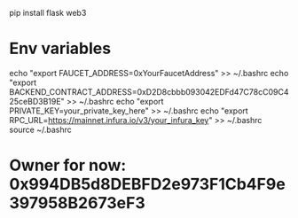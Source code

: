 pip install flask web3

# Env variables
echo "export FAUCET_ADDRESS=0xYourFaucetAddress" >> ~/.bashrc
echo "export BACKEND_CONTRACT_ADDRESS=0xD2D8cbbb093042EDFd47C78cC09C425ceBD3B19E" >> ~/.bashrc
echo "export PRIVATE_KEY=your_private_key_here" >> ~/.bashrc
echo "export RPC_URL=https://mainnet.infura.io/v3/your_infura_key" >> ~/.bashrc
source ~/.bashrc

# Owner for now: 0x994DB5d8DEBFD2e973F1Cb4F9e397958B2673eF3
